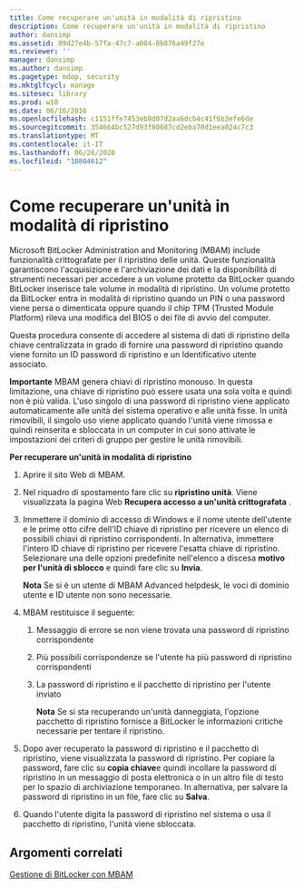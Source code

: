 ```yaml
---
title: Come recuperare un'unità in modalità di ripristino
description: Come recuperare un'unità in modalità di ripristino
author: dansimp
ms.assetid: 09d27e4b-57fa-47c7-a004-8b876a49f27e
ms.reviewer: ''
manager: dansimp
ms.author: dansimp
ms.pagetype: mdop, security
ms.mktglfcycl: manage
ms.sitesec: library
ms.prod: w10
ms.date: 06/16/2016
ms.openlocfilehash: c1151ffe7453eb8d07d2aa6dcb4c41f6b3efe6de
ms.sourcegitcommit: 354664bc527d93f80687cd2eba70d1eea024c7c3
ms.translationtype: MT
ms.contentlocale: it-IT
ms.lasthandoff: 06/26/2020
ms.locfileid: "10804612"
---
```

# Come recuperare un'unità in modalità di ripristino


Microsoft BitLocker Administration and Monitoring (MBAM) include funzionalità crittografate per il ripristino delle unità. Queste funzionalità garantiscono l'acquisizione e l'archiviazione dei dati e la disponibilità di strumenti necessari per accedere a un volume protetto da BitLocker quando BitLocker inserisce tale volume in modalità di ripristino. Un volume protetto da BitLocker entra in modalità di ripristino quando un PIN o una password viene persa o dimenticata oppure quando il chip TPM (Trusted Module Platform) rileva una modifica del BIOS o dei file di avvio del computer.

Questa procedura consente di accedere al sistema di dati di ripristino della chiave centralizzata in grado di fornire una password di ripristino quando viene fornito un ID password di ripristino e un Identificativo utente associato.

**Importante**  MBAM genera chiavi di ripristino monouso. In questa limitazione, una chiave di ripristino può essere usata una sola volta e quindi non è più valida. L'uso singolo di una password di ripristino viene applicato automaticamente alle unità del sistema operativo e alle unità fisse. In unità rimovibili, il singolo uso viene applicato quando l'unità viene rimossa e quindi reinserita e sbloccata in un computer in cui sono attivate le impostazioni dei criteri di gruppo per gestire le unità rimovibili.

 

**Per recuperare un'unità in modalità di ripristino**

1.  Aprire il sito Web di MBAM.

2.  Nel riquadro di spostamento fare clic su **ripristino unità**. Viene visualizzata la pagina Web **Recupera accesso a un'unità crittografata** .

3.  Immettere il dominio di accesso di Windows e il nome utente dell'utente e le prime otto cifre dell'ID chiave di ripristino per ricevere un elenco di possibili chiavi di ripristino corrispondenti. In alternativa, immettere l'intero ID chiave di ripristino per ricevere l'esatta chiave di ripristino. Selezionare una delle opzioni predefinite nell'elenco a discesa **motivo per l'unità di sblocco** e quindi fare clic su **Invia**.

    **Nota**  Se si è un utente di MBAM Advanced helpdesk, le voci di dominio utente e ID utente non sono necessarie.

     

4.  MBAM restituisce il seguente:

    1.  Messaggio di errore se non viene trovata una password di ripristino corrispondente

    2.  Più possibili corrispondenze se l'utente ha più password di ripristino corrispondenti

    3.  La password di ripristino e il pacchetto di ripristino per l'utente inviato

        **Nota**  Se si sta recuperando un'unità danneggiata, l'opzione pacchetto di ripristino fornisce a BitLocker le informazioni critiche necessarie per tentare il ripristino.

         

5.  Dopo aver recuperato la password di ripristino e il pacchetto di ripristino, viene visualizzata la password di ripristino. Per copiare la password, fare clic su **copia chiave**e quindi incollare la password di ripristino in un messaggio di posta elettronica o in un altro file di testo per lo spazio di archiviazione temporaneo. In alternativa, per salvare la password di ripristino in un file, fare clic su **Salva**.

6.  Quando l'utente digita la password di ripristino nel sistema o usa il pacchetto di ripristino, l'unità viene sbloccata.

## Argomenti correlati


[Gestione di BitLocker con MBAM](performing-bitlocker-management-with-mbam.md)

 

 





